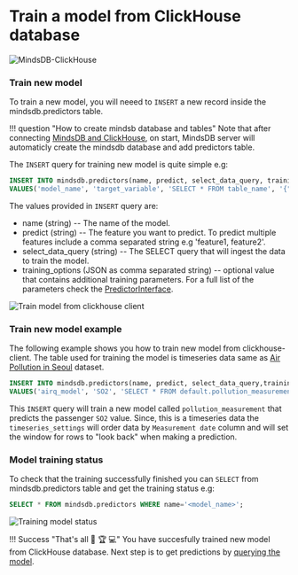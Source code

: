 # Train a model from ClickHouse database

![MindsDB-ClickHouse](/docs/assets/databases/mdb-clickhouse.png)

### Train new model

To train a new model, you will neeed to `INSERT` a new record inside the mindsdb.predictors table.

!!! question "How to create mindsb database and tables"
    Note that after connecting [MindsDB and ClickHouse](/docs/datasources/clickhouse/#clickhouse-client), on start, MindsDB server will automaticly create the mindsdb database and add predictors table.

The `INSERT` query for training new model is quite simple e.g:

```sql
INSERT INTO mindsdb.predictors(name, predict, select_data_query, training_options) 
VALUES('model_name', 'target_variable', 'SELECT * FROM table_name', '{"additional_training_params:value"}');
```
The values provided in `INSERT` query are:

* name (string) -- The name of the model.
* predict (string) --  The feature you want to predict. To predict multiple features include a comma separated string e.g 'feature1, feature2'.
* select_data_query (string) -- The SELECT query that will ingest the data to train the model.
* training_options (JSON as comma separated string) -- optional value that contains additional training parameters. For a full list of the parameters check the [PredictorInterface](/docs/PredictorInterface/#learn).

![Train model from clickhouse client](/docs/assets/predictors/clickhouse-insert.gif)

### Train new model example

The following example shows you how to train new model from clickhouse-client. The table used for training the model is timeseries data same as [Air Pollution in Seoul](https://www.kaggle.com/bappekim/air-pollution-in-seoul) dataset.

```sql
INSERT INTO mindsdb.predictors(name, predict, select_data_query,training_options)
VALUES('airq_model', 'SO2', 'SELECT * FROM default.pollution_measurement', '{"timeseries_settings":{"order_by": ["Measurement date"], "window":20}}');
```

This `INSERT` query will train a new model called `pollution_measurement` that predicts the passenger `SO2` value. 
Since, this is a timeseries data the `timeseries_settings` will order data by `Measurement date` column and will set the window for rows to "look back" when making a prediction.

### Model training status

To check that the training successfully finished you can `SELECT` from mindsdb.predictors table and get the training status e.g:

```sql
SELECT * FROM mindsdb.predictors WHERE name='<model_name>';
```

![Training model status](/docs/assets/predictors/clickhouse-status.gif)

!!! Success "That's all :tada: :trophy:  :computer:"
    You have succesfully trained new model from ClickHouse database. Next step is to get predictions by [querying the model](/docs/model/query/clickhouse/).